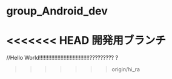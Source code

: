 # group_Android_dev
<<<<<<< HEAD
開発用ブランチ
=======
//Hello World!!!!!!!!!!!!!!!!!!!!!!!!!!!!!!!!!?????????
?
>>>>>>> origin/hi_ra
